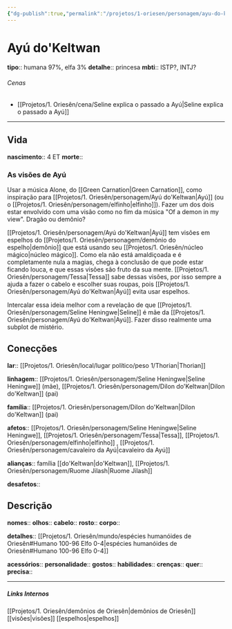```yaml
---
{"dg-publish":true,"permalink":"/projetos/1-oriesen/personagem/ayu-do-keltwan/"}
---
```



# Ayú do'Keltwan
**tipo**:: humana 97%, elfa 3%
**detalhe**:: princesa
**mbti**:: ISTP?, INTJ?

###### Cenas
- [[Projetos/1. Oriesên/cena/Seline explica o passado a Ayú|Seline explica o passado a Ayú]]



---
## Vida
**nascimento**:: 4 ET
**morte**:: 


### As visões de Ayú
Usar a música Alone, do [[Green Carnation|Green Carnation]], como inspiração para [[Projetos/1. Oriesên/personagem/Ayú do'Keltwan|Ayú]] (ou o [[Projetos/1. Oriesên/personagem/elfinho|elfinho]]). Fazer um dos dois estar envolvido com uma visão como no fim da música "Of a demon in my view". Dragão ou demônio?

[[Projetos/1. Oriesên/personagem/Ayú do'Keltwan|Ayú]] tem visões em espelhos do [[Projetos/1. Oriesên/personagem/demônio do espelho|demônio]] que está usando seu [[Projetos/1. Oriesên/núcleo mágico|núcleo mágico]]. Como ela não está amaldiçoada e é completamente nula a magias, chega à conclusão de que pode estar ficando louca, e que essas visões são fruto da sua mente. [[Projetos/1. Oriesên/personagem/Tessa|Tessa]] sabe dessas visões, por isso sempre a ajuda a fazer o cabelo e escolher suas roupas, pois [[Projetos/1. Oriesên/personagem/Ayú do'Keltwan|Ayú]] evita usar espelhos.

Intercalar essa ideia melhor com a revelação de que [[Projetos/1. Oriesên/personagem/Seline Heningwe|Seline]] é mãe da [[Projetos/1. Oriesên/personagem/Ayú do'Keltwan|Ayú]]. Fazer disso realmente uma subplot de mistério.


## Conecções
**lar**:: [[Projetos/1. Oriesên/local/lugar político/peso 1/Thorian|Thorian]]

**linhagem**:: [[Projetos/1. Oriesên/personagem/Seline Heningwe|Seline Heningwe]] (mãe), [[Projetos/1. Oriesên/personagem/Dilon do'Keltwan|Dilon do'Keltwan]] (pai)

**família**:: [[Projetos/1. Oriesên/personagem/Dilon do'Keltwan|Dilon do'Keltwan]] (pai)

**afetos**:: [[Projetos/1. Oriesên/personagem/Seline Heningwe|Seline Heningwe]], [[Projetos/1. Oriesên/personagem/Tessa|Tessa]], [[Projetos/1. Oriesên/personagem/elfinho|elfinho]] , [[Projetos/1. Oriesên/personagem/cavaleiro da Ayú|cavaleiro da Ayú]]

**alianças**:: família [[do'Keltwan|do'Keltwan]], [[Projetos/1. Oriesên/personagem/Ruome Jilash|Ruome Jilash]]

**desafetos**:: 


## Descrição
**nomes**:: 
**olhos**:: 
**cabelo**:: 
**rosto**:: 
**corpo**:: 

**detalhes**:: [[Projetos/1. Oriesên/mundo/espécies humanóides de Oriesên#Humano 100-96 Elfo 0-4|espécies humanóides de Oriesên#Humano 100-96 Elfo 0-4]]

**acessórios**:: 
**personalidade**:: 
**gostos**:: 
**habilidades**:: 
**crenças**:: 
**quer**:: 
**precisa**:: 


---
##### Links Internos
[[Projetos/1. Oriesên/demônios de Oriesên|demônios de Oriesên]]
[[visões|visões]]
[[espelhos|espelhos]]